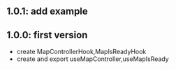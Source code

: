 ## 1.0.1: add example
## 1.0.0: first version
* create MapControllerHook,MapIsReadyHook
* create and export useMapController,useMapIsReady
